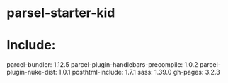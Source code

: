 # parsel-starter-kid

# Include:

parcel-bundler: 1.12.5 parcel-plugin-handlebars-precompile: 1.0.2
parcel-plugin-nuke-dist: 1.0.1 posthtml-include: 1.7.1 sass: 1.39.0 gh-pages:
3.2.3
